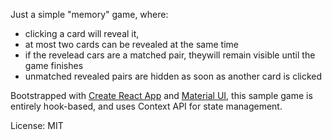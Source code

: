 Just a simple "memory" game, where:
- clicking a card will reveal it,
- at most two cards can be revealed at the same time
- if the revelead cars are a matched pair, theywill remain visible until the game finishes
- unmatched revealed pairs are hidden as soon as another card is clicked

Bootstrapped with [Create React App](https://github.com/facebook/create-react-app) and [Material UI](https://material-ui.com), this sample game is entirely hook-based, and uses Context API for state management. 

License: MIT
